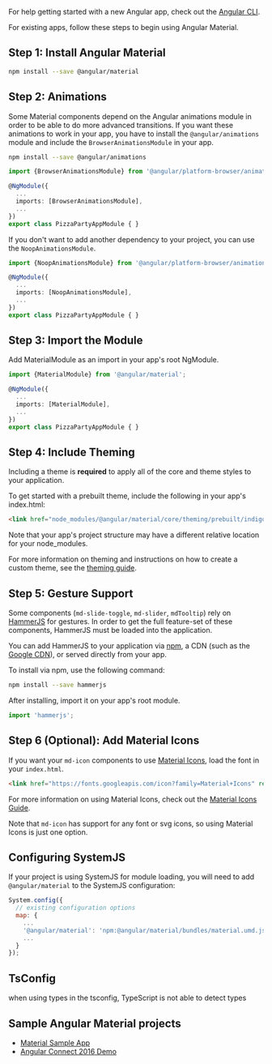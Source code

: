 For help getting started with a new Angular app, check out the
[Angular CLI](https://cli.angular.io/).

For existing apps, follow these steps to begin using Angular Material.

## Step 1: Install Angular Material

```bash
npm install --save @angular/material
```

## Step 2: Animations

Some Material components depend on the Angular animations module in order to be able to do
more advanced transitions. If you want these animations to work in your app, you have to
install the `@angular/animations` module and include the `BrowserAnimationsModule` in your app.

```bash
npm install --save @angular/animations
```

```ts
import {BrowserAnimationsModule} from '@angular/platform-browser/animations';

@NgModule({
  ...
  imports: [BrowserAnimationsModule],
  ...
})
export class PizzaPartyAppModule { }
```

If you don't want to add another dependency to your project, you can use the `NoopAnimationsModule`.

```ts
import {NoopAnimationsModule} from '@angular/platform-browser/animations';

@NgModule({
  ...
  imports: [NoopAnimationsModule],
  ...
})
export class PizzaPartyAppModule { }
```

## Step 3: Import the Module

Add MaterialModule as an import in your app's root NgModule.

```ts
import {MaterialModule} from '@angular/material';

@NgModule({
  ...
  imports: [MaterialModule],
  ...
})
export class PizzaPartyAppModule { }
```

## Step 4: Include Theming

Including a theme is **required** to apply all of the core and theme styles to your application.

To get started with a prebuilt theme, include the following in your app's index.html:

```html
<link href="node_modules/@angular/material/core/theming/prebuilt/indigo-pink.css" rel="stylesheet">
```

Note that your app's project structure may have a different relative location for your node_modules.

For more information on theming and instructions on how to create a custom theme, see the
[theming guide](./theming.md).

## Step 5: Gesture Support

Some components (`md-slide-toggle`, `md-slider`, `mdTooltip`) rely on
[HammerJS](http://hammerjs.github.io/) for gestures. In order to get the full feature-set of these
components, HammerJS must be loaded into the application.

You can add HammerJS to your application via [npm](https://www.npmjs.com/package/hammerjs), a CDN
(such as the [Google CDN](https://developers.google.com/speed/libraries/#hammerjs)), or served
directly from your app.

To install via npm, use the following command:
```bash
npm install --save hammerjs
```

After installing, import it on your app's root module.
```ts
import 'hammerjs';
```

## Step 6 (Optional): Add Material Icons

If you want your `md-icon` components to use [Material Icons](https://material.io/icons/),
load the font in your `index.html`.

```html
<link href="https://fonts.googleapis.com/icon?family=Material+Icons" rel="stylesheet">
```

For more information on using Material Icons, check out the
[Material Icons Guide](https://google.github.io/material-design-icons/).

Note that `md-icon` has support for any font or svg icons, so using Material Icons is
just one option.


## Configuring SystemJS

If your project is using SystemJS for module loading, you will need to add `@angular/material`
to the SystemJS configuration:

```js
System.config({
  // existing configuration options
  map: {
    ...
    '@angular/material': 'npm:@angular/material/bundles/material.umd.js',
    ...
  }
});
```

## TsConfig
when using types in the tsconfig, TypeScript is not able to detect types


## Sample Angular Material projects
- [Material Sample App](https://github.com/jelbourn/material2-app)
- [Angular Connect 2016 Demo](https://github.com/kara/leashed-in)
